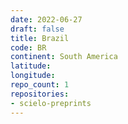 ```yaml
---
date: 2022-06-27
draft: false
title: Brazil
code: BR
continent: South America
latitude:
longitude:
repo_count: 1
repositories:
- scielo-preprints
---
```



